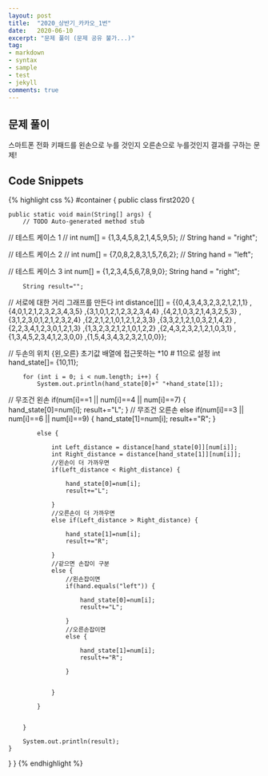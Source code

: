 ```yaml
---
layout: post
title:  "2020_상반기_카카오_1번"
date:   2020-06-10
excerpt: "문제 풀이 (문제 공유 불가...)"
tag:
- markdown 
- syntax
- sample
- test
- jekyll
comments: true
---
```


## 문제 풀이
스마트폰 전화 키패드를 왼손으로 누를 것인지 오른손으로 누를것인지 결과를 구하는 문제! 



## Code Snippets

{% highlight css %}
#container {
  public class first2020 {

	public static void main(String[] args) {
		// TODO Auto-generated method stub
//		테스트 케이스 1
//		int num[] = {1,3,4,5,8,2,1,4,5,9,5};
//		String hand = "right";
		
//		테스트 케이스 2
//		int num[] = {7,0,8,2,8,3,1,5,7,6,2};
//		String hand = "left";
		
//		테스트 케이스 3
		int num[] = {1,2,3,4,5,6,7,8,9,0};
		String hand = "right";
		
		String result="";
		
//		서로에 대한 거리 그래프를 만든다
		int distance[][] = {{0,4,3,4,3,2,3,2,1,2,1,1}
							,{4,0,1,2,1,2,3,2,3,4,3,5}
							,{3,1,0,1,2,1,2,3,2,3,4,4}
							,{4,2,1,0,3,2,1,4,3,2,5,3}
							,{3,1,2,3,0,1,2,1,2,3,2,4}
							,{2,2,1,2,1,0,1,2,1,2,3,3}
							,{3,3,2,1,2,1,0,3,2,1,4,2}
							,{2,2,3,4,1,2,3,0,1,2,1,3}
							,{1,3,2,3,2,1,2,1,0,1,2,2}
							,{2,4,3,2,3,2,1,2,1,0,3,1}
							,{1,3,4,5,2,3,4,1,2,3,0,0}
							,{1,5,4,3,4,3,2,3,2,1,0,0}};
		
//		두손의 위치 {왼,오른} 초기값 배열에 접근못하는 *10 # 11으로 설정
		int hand_state[]= {10,11};
		
		for (int i = 0; i < num.length; i++) {
			System.out.println(hand_state[0]+" "+hand_state[1]);
//			무조건 왼손
			if(num[i]==1 || num[i]==4 || num[i]==7) {
				hand_state[0]=num[i];
				result+="L";
			}
//			무조건 오른손
			else if(num[i]==3 || num[i]==6 || num[i]==9) {
				hand_state[1]=num[i];
				result+="R";
			}
			
			else {
				
				int Left_distance = distance[hand_state[0]][num[i]];
				int Right_distance = distance[hand_state[1]][num[i]];
				//왼손이 더 가까우면
				if(Left_distance < Right_distance) {
					
					hand_state[0]=num[i];
					result+="L";
					
				}
				//오른손이 더 가까우면
				else if(Left_distance > Right_distance) {
					
					hand_state[1]=num[i];
					result+="R";
					
				}
				//같으면 손잡이 구분
				else {
					//왼손잡이면
					if(hand.equals("left")) {
						
						hand_state[0]=num[i];
						result+="L";
						
					}
					//오른손잡이면
					else {
						
						hand_state[1]=num[i];
						result+="R";
						
					}
					
					
				}
				
			}
			
			
		}
		
		System.out.println(result);
	}

}
}
{% endhighlight %}

